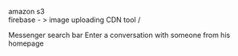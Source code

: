 amazon s3 \
firebase  - > image uploading
CDN tool  /

Messenger search bar
Enter a conversation with someone from his homepage
